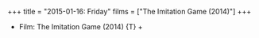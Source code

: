 +++
title = "2015-01-16: Friday"
films = ["The Imitation Game (2014)"]
+++


* Film: The Imitation Game (2014) {T} +
